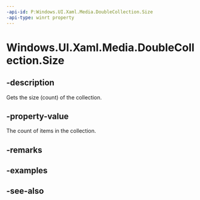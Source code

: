 ```yaml
---
-api-id: P:Windows.UI.Xaml.Media.DoubleCollection.Size
-api-type: winrt property
---
```


<!-- Property syntax
public uint Size { get; }
-->

# Windows.UI.Xaml.Media.DoubleCollection.Size

## -description
Gets the size (count) of the collection.



## -property-value
The count of items in the collection.

## -remarks

## -examples

## -see-also
